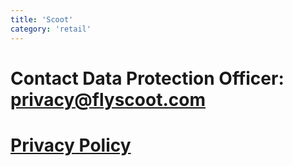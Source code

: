 ```yaml
---
title: 'Scoot'
category: 'retail'
---
```


# Contact Data Protection Officer: privacy@flyscoot.com

# [Privacy Policy](https://www.flyscoot.com/en/privacy)
